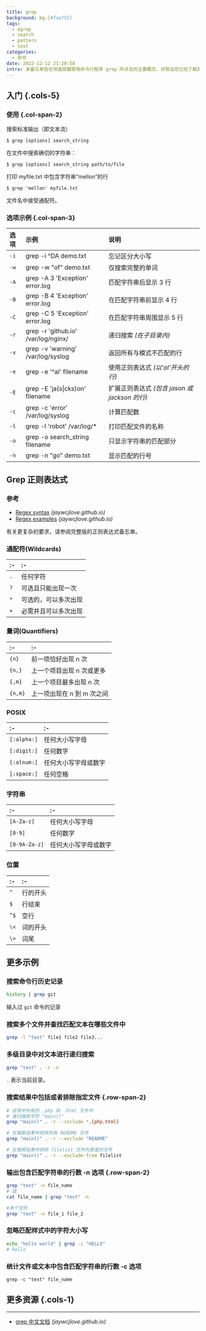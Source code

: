 ```yaml
---
title: grep
background: bg-[#faa755]
tags:
  - egrep
  - search
  - pattern
  - text
categories:
  - 命令
date: 2022-12-12 21:20:58
intro: 本备忘单旨在快速提醒使用命令行程序 grep 所涉及的主要概念，并假设您已经了解其用法。
---
```



入门 {.cols-5}
------

### 使用 {.col-span-2}

搜索标准输出（即文本流）

```shell
$ grep [options] search_string
```

在文件中搜索确切的字符串：

```shell
$ grep [options] search_string path/to/file
```

打印 myfile.txt 中包含字符串“mellon”的行

```shell
$ grep 'mellon' myfile.txt
```

文件名中接受通配符。

### 选项示例  {.col-span-3}

选项 | 示例 | 说明
:-|:-|:-
| `-i`   | grep -i ^DA demo.txt                  | 忘记区分大小写
| `-w`   | grep -w "of" demo.txt                 | 仅搜索完整的单词
| `-A`   | grep -A 3 'Exception' error.log       | 匹配字符串后显示 3 行
| `-B`   | grep -B 4 'Exception' error.log       | 在匹配字符串前显示 4 行
| `-C`   | grep -C 5 'Exception' error.log       | 在匹配字符串周围显示 5 行
| `-r`   | grep -r 'github.io' /var/log/nginx/   | 递归搜索 _(在子目录内)_
| `-v`   | grep -v 'warning' /var/log/syslog     | 返回所有与模式不匹配的行
| `-e`   | grep -e '^al' filename                | 使用正则表达式 _(以'al'开头的行)_
| `-E`   | grep -E 'ja(s\|cks)on' filename       | 扩展正则表达式 _(包含 jason 或 jackson 的行)_
| `-c`   | grep -c 'error' /var/log/syslog       | 计算匹配数
| `-l`   | grep -l 'robot' /var/log/*            | 打印匹配文件的名称
| `-o`   | grep -o search_string filename        | 只显示字符串的匹配部分
| `-n`   | grep -n "go" demo.txt                 | 显示匹配的行号

Grep 正则表达式
-------

### 参考

- [Regex syntax](./regex.md) _(jaywcjlove.github.io)_
- [Regex examples](./regex.md#正则表达式示例) _(jaywcjlove.github.io)_

有关更复杂的要求，请参阅完整版的正则表达式备忘单。

### 通配符(Wildcards)

:- | :-
:- | :-
`.`   | 任何字符
`?`   | 可选且只能出现一次
`*`   | 可选的，可以多次出现
`+`   | 必需并且可以多次出现

### 量词(Quantifiers)

:- | :-
:- | :-
`{n}`    | 前一项恰好出现 n 次
`{n,}`   | 上一个项目出现 n 次或更多
`{,m}`   | 上一个项目最多出现 n 次
`{n,m}`  | 上一项出现在 n 到 m 次之间

### POSIX

:- | :-
:- | :-
`[:alpha:]`   | 任何大小写字母
`[:digit:]`   | 任何数字
`[:alnum:]`   | 任何大小写字母或数字
`[:space:]`   | 任何空格

### 字符串

:- | :-
:- | :-
`[A-Z­a-z]`    | 任何大小写字母
`[0-9]`       | 任何数字
`[0-9­A-Z­a-z]` | 任何大小写字母或数字

### 位置

:- | :-
:- | :-
`^` | 行的开头
`$` | 行结束
`^$` | 空行
`\<` | 词的开头
`\>` | 词尾

更多示例
----

### 搜索命令行历史记录

```bash
history | grep git
```

输入过 `git` 命令的记录

### 搜索多个文件并查找匹配文本在哪些文件中

```bash
grep -l "text" file1 file2 file3...
```

### 多级目录中对文本进行递归搜索

```bash
grep "text" . -r -n
```

`.` 表示当前目录。

### 搜索结果中包括或者排除指定文件 {.row-span-2}

```bash
# 目录中所有的 .php 和 .html 文件中
# 递归搜索字符 "main()"
grep "main()" . -r --include *.{php,html}

# 在搜索结果中排除所有 README 文件
grep "main()" . -r --exclude "README"

# 在搜索结果中排除 filelist 文件列表里的文件
grep "main()" . -r --exclude-from filelist
```

### 输出包含匹配字符串的行数 -n 选项 {.row-span-2}

```bash
grep "text" -n file_name
# 或
cat file_name | grep "text" -n

#多个文件
grep "text" -n file_1 file_2
```

### 忽略匹配样式中的字符大小写

```bash
echo "hello world" | grep -i "HELLO"
# hello
```

### 统计文件或文本中包含匹配字符串的行数 -c 选项

```
grep -c "text" file_name
```

## 更多资源 {.cols-1}
----

- [grep 中文文档](https://wangchujiang.com/linux-command/c/grep.html) _(jaywcjlove.github.io)_




